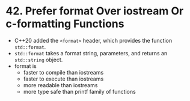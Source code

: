# 42. Prefer format Over iostream Or c-formatting Functions

- C++20 added the `<format>` header, which provides the function `std::format`.
- `std::format` takes a format string, parameters, and returns an `std::string` object.
- format is
	- faster to compile than iostreams
	- faster to execute than iostreams
	- more readable than iostreams
	- more type safe than printf family of functions
